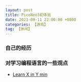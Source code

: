 ```yaml
---
layout: post
title: PicoNeo3初体验
date: 2021-09-11 22:00:00 +0800
categories: 【游戏】
tag: 【休闲】
---
```


### 自己的经历


### 对学习编程语言的一些观点


- [Learn X in Y min](https://learnxinyminutes.com/)





